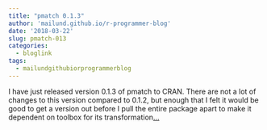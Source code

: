 ```yaml
---
title: "pmatch 0.1.3"
author: 'mailund.github.io/r-programmer-blog'
date: '2018-03-22'
slug: pmatch-013
categories:
  - bloglink
tags:
  - mailundgithubiorprogrammerblog
---
```


I have just released version 0.1.3 of pmatch to CRAN. There are not a lot of changes to this version compared to 0.1.2, but enough that I felt it would be good to get a version out before I pull the entire package apart to make it dependent on toolbox for its transformation[... <i class="fas fa-external-link-alt"></i>](https://mailund.github.io/r-programmer-blog/2018/03/22/pmatch-0-1-3/)

